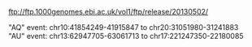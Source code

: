 ftp://ftp.1000genomes.ebi.ac.uk/vol1/ftp/release/20130502/

"AQ" event: chr10:41854249-41915847	to chr20:31051980-31241883	
"AU" event: chr13:62947705-63061713	to chr17:221247350-22180085	
